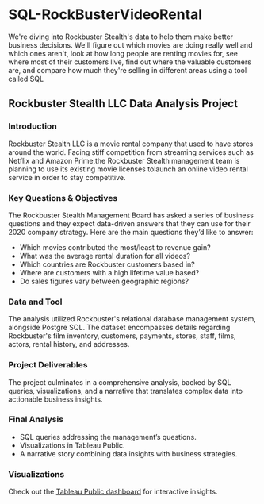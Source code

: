 # SQL-RockBusterVideoRental
 We're diving into Rockbuster Stealth's data to help them make better business decisions. We'll figure out which movies are doing really well and which ones aren't, look at how long people are renting movies for, see where most of their customers live, find out where the valuable customers are, and compare how much they're selling in different areas using a tool called SQL
## Rockbuster Stealth LLC Data Analysis Project
### Introduction
Rockbuster Stealth LLC is a movie rental company that used to have stores around the world. Facing stiff competition from streaming services such as Netflix and Amazon Prime,the Rockbuster Stealth management team is planning to use its existing movie licenses tolaunch an online video rental service in order to stay competitive.
### Key Questions & Objectives
The Rockbuster Stealth Management Board has asked a series of business questions and they expect data-driven answers that they can use for their 2020 company strategy. Here are the main questions they’d like to answer:
- Which movies contributed the most/least to revenue gain?
- What was the average rental duration for all videos?
- Which countries are Rockbuster customers based in?
- Where are customers with a high lifetime value based?
- Do sales figures vary between geographic regions?
### Data and Tool
  The analysis utilized Rockbuster's relational database management system, alongside Postgre SQL. The dataset encompasses details regarding Rockbuster's film inventory, customers, payments, stores, staff, films, actors, rental history, and addresses.
### Project Deliverables
The project culminates in a comprehensive analysis, backed by SQL queries, visualizations, and a narrative that translates complex data into actionable business insights.
### Final Analysis
- SQL queries addressing the management’s questions.
- Visualizations in Tableau Public.
- A narrative story combining data insights with business strategies.
### Visualizations
 Check out the [Tableau Public dashboard](https://public.tableau.com/app/profile/rose.alappat.joy/viz/RockbusterStealth-PrimaryCustomers/Sheet1?publish=yes) for interactive insights.

